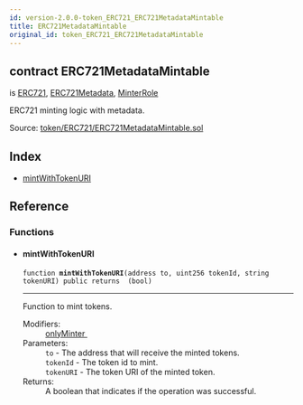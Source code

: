```yaml
---
id: version-2.0.0-token_ERC721_ERC721MetadataMintable
title: ERC721MetadataMintable
original_id: token_ERC721_ERC721MetadataMintable
---
```


<div class="contract-doc"><div class="contract"><h2 class="contract-header"><span class="contract-kind">contract</span> ERC721MetadataMintable</h2><p class="base-contracts"><span>is</span> <a href="token_ERC721_ERC721.html">ERC721</a><span>, </span><a href="token_ERC721_ERC721Metadata.html">ERC721Metadata</a><span>, </span><a href="access_roles_MinterRole.html">MinterRole</a></p><p class="description">ERC721 minting logic with metadata.</p><div class="source">Source: <a href="https://github.com/OpenZeppelin/zeppelin-solidity/blob/v2.0.0/contracts/token/ERC721/ERC721MetadataMintable.sol" target="_blank">token/ERC721/ERC721MetadataMintable.sol</a></div></div><div class="index"><h2>Index</h2><ul><li><a href="token_ERC721_ERC721MetadataMintable.html#mintWithTokenURI">mintWithTokenURI</a></li></ul></div><div class="reference"><h2>Reference</h2><div class="functions"><h3>Functions</h3><ul><li><div class="item function"><span id="mintWithTokenURI" class="anchor-marker"></span><h4 class="name">mintWithTokenURI</h4><div class="body"><code class="signature">function <strong>mintWithTokenURI</strong><span>(address to, uint256 tokenId, string tokenURI) </span><span>public </span><span>returns  (bool) </span></code><hr/><div class="description"><p>Function to mint tokens.</p></div><dl><dt><span class="label-modifiers">Modifiers:</span></dt><dd><a href="access_roles_MinterRole.html#onlyMinter">onlyMinter </a></dd><dt><span class="label-parameters">Parameters:</span></dt><dd><div><code>to</code> - The address that will receive the minted tokens.</div><div><code>tokenId</code> - The token id to mint.</div><div><code>tokenURI</code> - The token URI of the minted token.</div></dd><dt><span class="label-return">Returns:</span></dt><dd>A boolean that indicates if the operation was successful.</dd></dl></div></div></li></ul></div></div></div>
